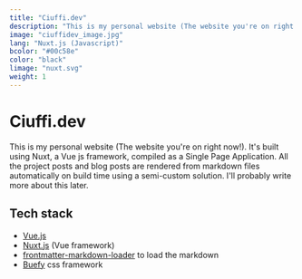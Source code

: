 ```yaml
---
title: "Ciuffi.dev"
description: "This is my personal website (The website you're on right now!). Click read more to see a detailed explanation of how it was built."
image: "ciuffidev_image.jpg"
lang: "Nuxt.js (Javascript)"
bcolor: "#00c58e"
color: "black"
limage: "nuxt.svg"
weight: 1
---
```


# Ciuffi.dev

This is my personal website (The website you're on right now!). It's built using Nuxt, a Vue js framework, compiled as a Single Page Application. All the project posts and blog posts are rendered from markdown files automatically on build time using a semi-custom solution. I'll probably write more about this later.

## Tech stack

- [Vue.js](https://vuejs.org/)
- [Nuxt.js](https://nuxtjs.org/) (Vue framework)
- [frontmatter-markdown-loader](https://github.com/hmsk/frontmatter-markdown-loader#readme) to load the markdown
- [Buefy](https://buefy.org/) css framework